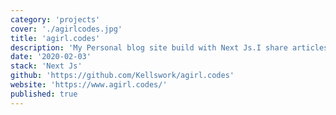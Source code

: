 ```yaml
---
category: 'projects'
cover: './agirlcodes.jpg'
title: 'agirl.codes'
description: 'My Personal blog site build with Next Js.I share articles on frontend technologies and tools.'
date: '2020-02-03'
stack: 'Next Js'
github: 'https://github.com/Kellswork/agirl.codes'
website: 'https://www.agirl.codes/'
published: true
---
```

